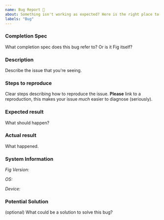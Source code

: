 ```yaml
---
name: Bug Report 🐞
about: Something isn't working as expected? Here is the right place to report. 
labels: "Bug"
---
```


<!--
  Please fill out each section below, otherwise, your issue will be closed. This info allows Fig maintainers to diagnose (and fix!) your issue as quickly as possible.

  Useful Links:
  - Documentation: https://fig.io/docs/autocomplete/getting-started

  Before opening a new issue, please search existing issues: https://github.com/withfig/autocomplete/issues
-->

### Completion Spec

What completion spec does this bug refer to? Or is it Fig itself?

### Description

Describe the issue that you're seeing.

### Steps to reproduce

Clear steps describing how to reproduce the issue. **Please** link to a reproduction, this makes your issue _much_ easier to diagnose (seriously).

### Expected result

What should happen?

### Actual result

What happened.

### System Information

_Fig Version:_

_OS:_

_Device:_

### Potential Solution

(optional) What could be a solution to solve this bug?
